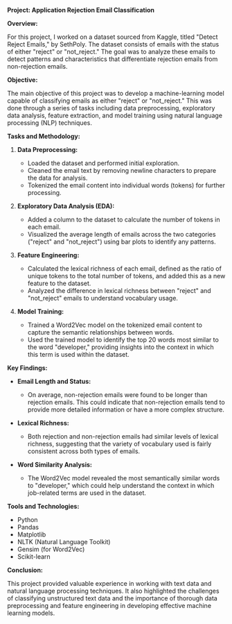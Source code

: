 **Project: Application Rejection Email Classification**

**Overview:**

For this project, I worked on a dataset sourced from Kaggle, titled "Detect Reject Emails," by SethPoly. The dataset consists of emails with the status of either "reject" or "not_reject." The goal was to analyze these emails to detect patterns and characteristics that differentiate rejection emails from non-rejection emails.

**Objective:**

The main objective of this project was to develop a machine-learning model capable of classifying emails as either "reject" or "not_reject." This was done through a series of tasks including data preprocessing, exploratory data analysis, feature extraction, and model training using natural language processing (NLP) techniques.

**Tasks and Methodology:**

1. **Data Preprocessing:**

   - Loaded the dataset and performed initial exploration.
   - Cleaned the email text by removing newline characters to prepare the data for analysis.
   - Tokenized the email content into individual words (tokens) for further processing.

2. **Exploratory Data Analysis (EDA):**

   - Added a column to the dataset to calculate the number of tokens in each email.
   - Visualized the average length of emails across the two categories ("reject" and "not_reject") using bar plots to identify any patterns.

3. **Feature Engineering:**

   - Calculated the lexical richness of each email, defined as the ratio of unique tokens to the total number of tokens, and added this as a new feature to the dataset.
   - Analyzed the difference in lexical richness between "reject" and "not_reject" emails to understand vocabulary usage.

4. **Model Training:**
   - Trained a Word2Vec model on the tokenized email content to capture the semantic relationships between words.
   - Used the trained model to identify the top 20 words most similar to the word "developer," providing insights into the context in which this term is used within the dataset.

**Key Findings:**

- **Email Length and Status:**

  - On average, non-rejection emails were found to be longer than rejection emails. This could indicate that non-rejection emails tend to provide more detailed information or have a more complex structure.

- **Lexical Richness:**

  - Both rejection and non-rejection emails had similar levels of lexical richness, suggesting that the variety of vocabulary used is fairly consistent across both types of emails.

- **Word Similarity Analysis:**
  - The Word2Vec model revealed the most semantically similar words to "developer," which could help understand the context in which job-related terms are used in the dataset.

**Tools and Technologies:**

- Python
- Pandas
- Matplotlib
- NLTK (Natural Language Toolkit)
- Gensim (for Word2Vec)
- Scikit-learn

**Conclusion:**

This project provided valuable experience in working with text data and natural language processing techniques. It also highlighted the challenges of classifying unstructured text data and the importance of thorough data preprocessing and feature engineering in developing effective machine learning models.
